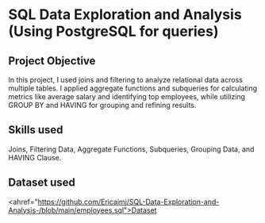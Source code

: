 # SQL Data Exploration and Analysis (Using PostgreSQL for queries)

 ## Project Objective

In this project, I used joins and filtering to analyze relational data across multiple tables. I applied aggregate functions and subqueries for calculating metrics like average salary and identifying top employees, while utilizing GROUP BY and HAVING for grouping and refining results.

## Skills used

Joins, Filtering Data, Aggregate Functions, Subqueries, Grouping Data, and HAVING Clause.



## Dataset used


<ahref="https://github.com/Ericajmj/SQL-Data-Exploration-and-Analysis-/blob/main/employees.sql">Dataset </a>

